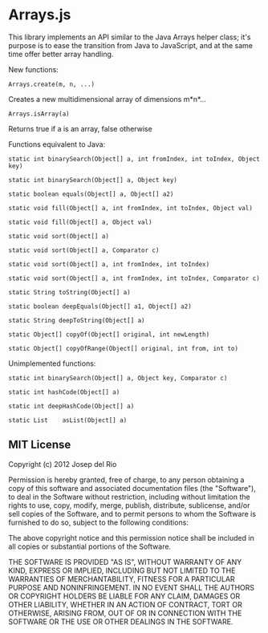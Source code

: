 Arrays.js
=========

This library implements an API similar to the Java Arrays helper class; it's
purpose is to ease the transition from Java to JavaScript, and at the same time
offer better array handling.

New functions:

`Arrays.create(m, n, ...)`

Creates a new multidimensional array of dimensions m\*n\*...


`Arrays.isArray(a)`

Returns true if a is an array, false otherwise


Functions equivalent to Java:

`static int binarySearch(Object[] a, int fromIndex, int toIndex, Object key)`

`static int binarySearch(Object[] a, Object key)`

`static boolean equals(Object[] a, Object[] a2)`

`static void fill(Object[] a, int fromIndex, int toIndex, Object val)`

`static void fill(Object[] a, Object val)`

`static void sort(Object[] a)`

`static void sort(Object[] a, Comparator c)`

`static void sort(Object[] a, int fromIndex, int toIndex)`

`static void sort(Object[] a, int fromIndex, int toIndex, Comparator c)`

`static String toString(Object[] a)`

`static boolean deepEquals(Object[] a1, Object[] a2)`

`static String deepToString(Object[] a)`

`static Object[] copyOf(Object[] original, int newLength)`

`static Object[] copyOfRange(Object[] original, int from, int to)`

 
Unimplemented functions:

`static int binarySearch(Object[] a, Object key, Comparator c)`

`static int hashCode(Object[] a)`

`static int deepHashCode(Object[] a)`

`static List	asList(Object[] a)`


MIT License
-----------

Copyright (c) 2012 Josep del Rio

Permission is hereby granted, free of charge, to any person obtaining a copy of this software and associated documentation files (the "Software"), to deal in the Software without restriction, including without limitation the rights to use, copy, modify, merge, publish, distribute, sublicense, and/or sell copies of the Software, and to permit persons to whom the Software is furnished to do so, subject to the following conditions:

The above copyright notice and this permission notice shall be included in all copies or substantial portions of the Software.

THE SOFTWARE IS PROVIDED "AS IS", WITHOUT WARRANTY OF ANY KIND, EXPRESS OR IMPLIED, INCLUDING BUT NOT LIMITED TO THE WARRANTIES OF MERCHANTABILITY, FITNESS FOR A PARTICULAR PURPOSE AND NONINFRINGEMENT. IN NO EVENT SHALL THE AUTHORS OR COPYRIGHT HOLDERS BE LIABLE FOR ANY CLAIM, DAMAGES OR OTHER LIABILITY, WHETHER IN AN ACTION OF CONTRACT, TORT OR OTHERWISE, ARISING FROM, OUT OF OR IN CONNECTION WITH THE SOFTWARE OR THE USE OR OTHER DEALINGS IN THE SOFTWARE.


